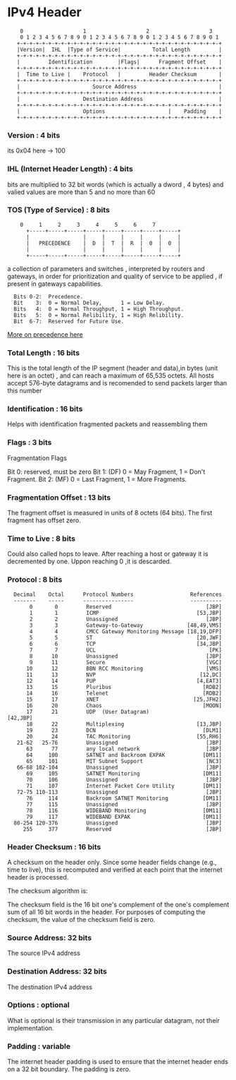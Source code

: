 
# IPv4 Header

```
    0                   1                   2                   3
    0 1 2 3 4 5 6 7 8 9 0 1 2 3 4 5 6 7 8 9 0 1 2 3 4 5 6 7 8 9 0 1
   +-+-+-+-+-+-+-+-+-+-+-+-+-+-+-+-+-+-+-+-+-+-+-+-+-+-+-+-+-+-+-+-+
   |Version|  IHL  |Type of Service|          Total Length         |
   +-+-+-+-+-+-+-+-+-+-+-+-+-+-+-+-+-+-+-+-+-+-+-+-+-+-+-+-+-+-+-+-+
   |         Identification        |Flags|      Fragment Offset    |
   +-+-+-+-+-+-+-+-+-+-+-+-+-+-+-+-+-+-+-+-+-+-+-+-+-+-+-+-+-+-+-+-+
   |  Time to Live |    Protocol   |         Header Checksum       |
   +-+-+-+-+-+-+-+-+-+-+-+-+-+-+-+-+-+-+-+-+-+-+-+-+-+-+-+-+-+-+-+-+
   |                       Source Address                          |
   +-+-+-+-+-+-+-+-+-+-+-+-+-+-+-+-+-+-+-+-+-+-+-+-+-+-+-+-+-+-+-+-+
   |                    Destination Address                        |
   +-+-+-+-+-+-+-+-+-+-+-+-+-+-+-+-+-+-+-+-+-+-+-+-+-+-+-+-+-+-+-+-+
   |                    Options                    |    Padding    |
   +-+-+-+-+-+-+-+-+-+-+-+-+-+-+-+-+-+-+-+-+-+-+-+-+-+-+-+-+-+-+-+-+

```
### Version : 4 bits

its 0x04 here -> 100

### IHL (Internet Header Length) : 4 bits

bits are multiplied to 32 bit words (which is actually a dword , 4 bytes)
and valied values are  more than 5 and no more than 60

### TOS (Type of Service) :  8 bits

```
    0     1     2     3     4     5     6     7
      +-----+-----+-----+-----+-----+-----+-----+-----+
      |                 |     |     |     |     |     |
      |   PRECEDENCE    |  D  |  T  |  R  |  0  |  0  |
      |                 |     |     |     |     |     |
      +-----+-----+-----+-----+-----+-----+-----+-----+
```

a collection of parameters and switches , interpreted by routers and gateways,
in order for prioritization and quality of service to be applied , if present in gateways
capabilities.


      Bits 0-2:  Precedence.
      Bit    3:  0 = Normal Delay,      1 = Low Delay.
      Bits   4:  0 = Normal Throughput, 1 = High Throughput.
      Bits   5:  0 = Normal Relibility, 1 = High Relibility.
      Bit  6-7:  Reserved for Future Use.

[More on precedence here](https://datatracker.ietf.org/doc/html/rfc791#section-3.1)

###  Total Length :  16 bits

This is the total length of the IP segment (header and data),in bytes (unit here is an octet) , and can reach a maximum of 65,535 octets.
All hosts accept 576-byte datagrams and is recomended to send packets larger than this number

### Identification :  16 bits

Helps with identification fragmented packets and reassembling them

### Flags : 3 bits

Fragmentation Flags

Bit 0: reserved, must be zero
Bit 1: (DF) 0 = May Fragment,  1 = Don't Fragment.
Bit 2: (MF) 0 = Last Fragment, 1 = More Fragments.

### Fragmentation Offset : 13 bits


The fragment offset is measured in units of 8 octets (64 bits).  The
first fragment has offset zero.

### Time to Live :  8 bits

Could also called hops to leave.
After reaching a host or gateway it is decremented by one.
Uppon reaching 0 ,it is descarded.

###  Protocol :  8 bits


      Decimal    Octal      Protocol Numbers                  References
      -------    -----      ----------------                  ----------
           0       0         Reserved                              [JBP]
           1       1         ICMP                               [53,JBP]
           2       2         Unassigned                            [JBP]
           3       3         Gateway-to-Gateway              [48,49,VMS]
           4       4         CMCC Gateway Monitoring Message [18,19,DFP]
           5       5         ST                                 [20,JWF]
           6       6         TCP                                [34,JBP]
           7       7         UCL                                    [PK]
           8      10         Unassigned                            [JBP]
           9      11         Secure                                [VGC]
          10      12         BBN RCC Monitoring                    [VMS]
          11      13         NVP                                 [12,DC]
          12      14         PUP                                [4,EAT3]
          13      15         Pluribus                             [RDB2]
          14      16         Telenet                              [RDB2]
          15      17         XNET                              [25,JFH2]
          16      20         Chaos                                [MOON]
          17      21         UDP  (User Datagram)                      [42,JBP]
          18      22         Multiplexing                       [13,JBP]
          19      23         DCN                                  [DLM1]
          20      24         TAC Monitoring                     [55,RH6]
       21-62   25-76         Unassigned                            [JBP]
          63      77         any local network                     [JBP]
          64     100         SATNET and Backroom EXPAK            [DM11]
          65     101         MIT Subnet Support                    [NC3]
       66-68 102-104         Unassigned                            [JBP]
          69     105         SATNET Monitoring                    [DM11]
          70     106         Unassigned                            [JBP]
          71     107         Internet Packet Core Utility         [DM11]
       72-75 110-113         Unassigned                            [JBP]
          76     114         Backroom SATNET Monitoring           [DM11]
          77     115         Unassigned                            [JBP]
          78     116         WIDEBAND Monitoring                  [DM11]
          79     117         WIDEBAND EXPAK                       [DM11]
      80-254 120-376         Unassigned                            [JBP]
         255     377         Reserved                              [JBP]

###  Header Checksum :  16 bits

A checksum on the header only.  Since some header fields change
(e.g., time to live), this is recomputed and verified at each point
that the internet header is processed.

The checksum algorithm is:

The checksum field is the 16 bit one's complement of the one's
complement sum of all 16 bit words in the header.  For purposes of
computing the checksum, the value of the checksum field is zero.

###  Source Address:  32 bits

The source IPv4 address

###  Destination Address:  32 bits

The destination IPv4 address

### Options : optional

What is optional is their transmission in any particular datagram, not their
implementation.

### Padding :  variable

The internet header padding is used to ensure that the internet
header ends on a 32 bit boundary.  The padding is zero.
